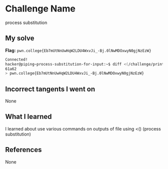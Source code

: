 # Challenge Name
process substitution

## My solve
**Flag:** `pwn.college{Eb7mUtNnUwHqW2LDU4WxvJi_-Bj.0lNwMDOxwyN0gjNzEzW}`

```bash
Connected!
hacker@piping~process-substitution-for-input:~$ diff <(/challenge/print_decoys) <(/challenge/print_decoys_and_flag)
61a62
> pwn.college{Eb7mUtNnUwHqW2LDU4WxvJi_-Bj.0lNwMDOxwyN0gjNzEzW}
```
## Incorrect tangents I went on
None

## What I learned
I learned about use various commands on outputs of file using <() (process substitution)

## References 
None
